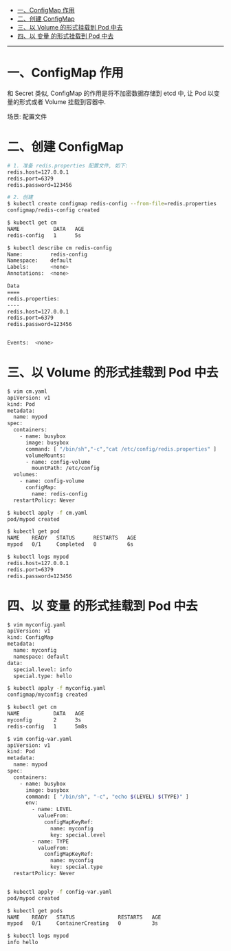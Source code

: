 

* [一、ConfigMap 作用](#%E4%B8%80configmap-%E4%BD%9C%E7%94%A8)
* [二、创建 ConfigMap](#%E4%BA%8C%E5%88%9B%E5%BB%BA-configmap)
* [三、以 Volume 的形式挂载到 Pod 中去](#%E4%B8%89%E4%BB%A5-volume-%E7%9A%84%E5%BD%A2%E5%BC%8F%E6%8C%82%E8%BD%BD%E5%88%B0-pod-%E4%B8%AD%E5%8E%BB)
* [四、以 变量 的形式挂载到 Pod 中去](#%E5%9B%9B%E4%BB%A5-%E5%8F%98%E9%87%8F-%E7%9A%84%E5%BD%A2%E5%BC%8F%E6%8C%82%E8%BD%BD%E5%88%B0-pod-%E4%B8%AD%E5%8E%BB)





---
# 一、ConfigMap 作用
和 Secret 类似, ConfigMap 的作用是将不加密数据存储到 etcd 中, 让 Pod 以变量的形式或者 Volume 挂载到容器中.

场景: 配置文件


# 二、创建 ConfigMap
```bash
# 1. 准备 redis.properties 配置文件, 如下:
redis.host=127.0.0.1
redis.port=6379
redis.password=123456

# 2. 创建
$ kubectl create configmap redis-config --from-file=redis.properties 
configmap/redis-config created

$ kubectl get cm
NAME           DATA   AGE
redis-config   1      5s

$ kubectl describe cm redis-config
Name:         redis-config
Namespace:    default
Labels:       <none>
Annotations:  <none>

Data
====
redis.properties:
----
redis.host=127.0.0.1
redis.port=6379
redis.password=123456


Events:  <none>
```

# 三、以 Volume 的形式挂载到 Pod 中去
```bash
$ vim cm.yaml
apiVersion: v1
kind: Pod
metadata:
  name: mypod
spec:
  containers:
    - name: busybox
      image: busybox
      command: [ "/bin/sh","-c","cat /etc/config/redis.properties" ]
      volumeMounts:
      - name: config-volume
        mountPath: /etc/config
  volumes:
    - name: config-volume
      configMap:
        name: redis-config
  restartPolicy: Never

$ kubectl apply -f cm.yaml 
pod/mypod created

$ kubectl get pod
NAME    READY   STATUS      RESTARTS   AGE
mypod   0/1     Completed   0          6s

$ kubectl logs mypod
redis.host=127.0.0.1
redis.port=6379
redis.password=123456
```

# 四、以 变量 的形式挂载到 Pod 中去
```bash
$ vim myconfig.yaml
apiVersion: v1
kind: ConfigMap
metadata:
  name: myconfig
  namespace: default
data:
  special.level: info
  special.type: hello

$ kubectl apply -f myconfig.yaml 
configmap/myconfig created

$ kubectl get cm
NAME           DATA   AGE
myconfig       2      3s
redis-config   1      5m8s

$ vim config-var.yaml
apiVersion: v1
kind: Pod
metadata:
  name: mypod
spec:
  containers:
    - name: busybox
      image: busybox
      command: [ "/bin/sh", "-c", "echo $(LEVEL) $(TYPE)" ]
      env:
        - name: LEVEL
          valueFrom:
            configMapKeyRef:
              name: myconfig
              key: special.level
        - name: TYPE
          valueFrom:
            configMapKeyRef:
              name: myconfig
              key: special.type
  restartPolicy: Never


$ kubectl apply -f config-var.yaml 
pod/mypod created

$ kubectl get pods
NAME    READY   STATUS              RESTARTS   AGE
mypod   0/1     ContainerCreating   0          3s

$ kubectl logs mypod
info hello

```